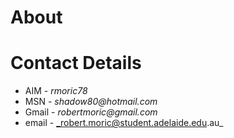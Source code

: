 # About

<insert details here>

# Contact Details
  * AIM - _rmoric78_
  * MSN - _shadow80@hotmail.com_
  * Gmail - _robertmoric@gmail.com_
  * email - _robert.moric@student.adelaide.edu.au_